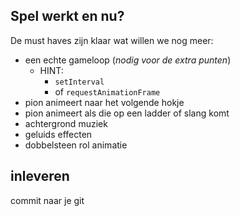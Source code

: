 ## Spel werkt en nu?

De must haves zijn klaar wat willen we nog meer:

- een echte gameloop (_nodig voor de extra punten_)
    - HINT:
        - `setInterval`
        - of `requestAnimationFrame`
- pion animeert naar het volgende hokje
- pion animeert als die op een ladder of slang komt
- achtergrond muziek
- geluids effecten
- dobbelsteen rol animatie

## inleveren

commit naar je git